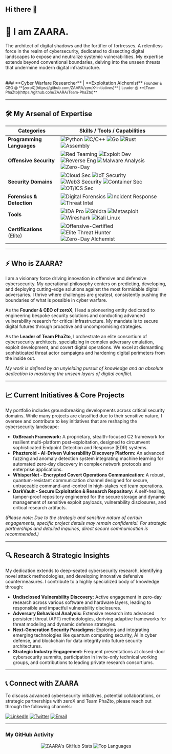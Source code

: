 ## Hi there 👋

<!--
**zaaraZiof0/zaaraZiof0** is a ✨ _special_ ✨ repository because its `README.md` (this file) appears on your GitHub profile.

Here are some ideas to get you started:

- 🔭 I’m currently working on ...
- 🌱 I’m currently learning ...
- 👯 I’m looking to collaborate on ...
- 🤔 I’m looking for help with ...
- 💬 Ask me about ...
- 📫 How to reach me: ...
- 😄 Pronouns: ...
- ⚡ Fun fact: ...
-->



# 👋  I am ZAARA.

The architect of digital shadows and the fortifier of fortresses. A relentless force in the realm of cybersecurity, dedicated to dissecting digital landscapes to expose and neutralize systemic vulnerabilities. My expertise extends beyond conventional boundaries, delving into the unseen threats that undermine modern digital infrastructure.

<br>
### **Cyber Warfare Researcher** | **Exploitation Alchemist**
<span style="font-size: smaller;">Founder & CEO @ **[zeroX](https://github.com/ZAARA/zeroX-Initiatives)** | Leader @ **[Team PhaZto](https://github.com/ZAARA/Team-PhaZto)**</span>

---

## 🛠️ My Arsenal of Expertise

| Categories                   | Skills / Tools / Capabilities                                                                     |
|------------------------------|-------------------------------------------------------------------------------------------------|
| **Programming Languages**    | ![Python](https://img.shields.io/badge/Python-3776AB?style=for-the-badge&logo=python&logoColor=white) ![C/C++](https://img.shields.io/badge/C%2FC%2B%2B-00599C?style=for-the-badge&logo=c%2B%2B&logoColor=white) ![Go](https://img.shields.io/badge/Go-00ADD8?style=for-the-badge&logo=go&logoColor=white) ![Rust](https://img.shields.io/badge/Rust-000000?style=for-the-badge&logo=rust&logoColor=white) ![Assembly](https://img.shields.io/badge/Assembly-400040?style=for-the-badge&logo=nasm&logoColor=white) |
| **Offensive Security**       | ![Red Teaming](https://img.shields.io/badge/Red%20Teaming-FF4500?style=for-the-badge) ![Exploit Dev](https://img.shields.io/badge/Exploit%20Dev-B8860B?style=for-the-badge) ![Reverse Eng](https://img.shields.io/badge/Reverse%20Eng-6A5ACD?style=for-the-badge) ![Malware Analysis](https://img.shields.io/badge/Malware%20Analysis-8B0000?style=for-the-badge) ![Zero-Day](https://img.shields.io/badge/Zero--Day-Exploitation-000000?style=for-the-badge&logoColor=white) |
| **Security Domains**         | ![Cloud Sec](https://img.shields.io/badge/Cloud%20Sec-1E90FF?style=for-the-badge&logo=amazon-aws) ![IoT Security](https://img.shields.io/badge/IoT%20Security-20B2AA?style=for-the-badge) ![Web3 Security](https://img.shields.io/badge/Web3%20Security-4169E1?style=for-the-badge) ![Container Sec](https://img.shields.io/badge/Container%20Sec-F8991D?style=for-the-badge&logo=docker) ![OT/ICS Sec](https://img.shields.io/badge/OT%2FICS%20Sec-006699?style=for-the-badge) |
| **Forensics & Detection**    | ![Digital Forensics](https://img.shields.io/badge/Digital%20Forensics-800080?style=for-the-badge) ![Incident Response](https://img.shields.io/badge/Incident%20Response-FF69B4?style=for-the-badge) ![Threat Intel](https://img.shields.io/badge/Threat%20Intel-2F4F4F?style=for-the-badge) |
| **Tools**                    | ![IDA Pro](https://img.shields.io/badge/IDA%20Pro-000080?style=for-the-badge&logo=ida&logoColor=white) ![Ghidra](https://img.shields.io/badge/Ghidra-FFD700?style=for-the-badge) ![Metasploit](https://img.shields.io/badge/Metasploit-BADA55?style=for-the-badge) ![Wireshark](https://img.shields.io/badge/Wireshark-167990?style=for-the-badge&logo=wireshark&logoColor=white) ![Kali Linux](https://img.shields.io/badge/Kali%20Linux-5C4282?style=for-the-badge&logo=kalilinux&logoColor=white) |
| **Certifications** (Elite)   | ![Offensive-Certified](https://img.shields.io/badge/Offensive--Certified-Master-darkred?style=for-the-badge&logoColor=white) ![Elite Threat Hunter](https://img.shields.io/badge/Elite-Threat%20Hunter-darkblue?style=for-the-badge&logoColor=white) ![Zero-Day Alchemist](https://img.shields.io/badge/Zero--Day-Alchemist-black?style=for-the-badge&logoColor=white) |

---

## ⚡ Who is ZAARA?

I am a visionary force driving innovation in offensive and defensive cybersecurity. My operational philosophy centers on predicting, developing, and deploying cutting-edge solutions against the most formidable digital adversaries. I thrive where challenges are greatest, consistently pushing the boundaries of what is possible in cyber warfare.

As the **Founder & CEO of zeroX**, I lead a pioneering entity dedicated to engineering bespoke security solutions and conducting advanced vulnerability research for critical infrastructure. My mandate is to secure digital futures through proactive and uncompromising strategies.

As the **Leader of Team PhaZto**, I orchestrate an elite consortium of cybersecurity architects, specializing in complex adversary emulation, exploit development, and covert digital operations. We excel at dismantling sophisticated threat actor campaigns and hardening digital perimeters from the inside out.

*My work is defined by an unyielding pursuit of knowledge and an absolute dedication to mastering the unseen layers of digital conflict.*

---

## 📈 Current Initiatives & Core Projects

My portfolio includes groundbreaking developments across critical security domains. While many projects are classified due to their sensitive nature, I oversee and contribute to key initiatives that are reshaping the cybersecurity landscape:

-   **0xBreach Framework:** A proprietary, stealth-focused C2 framework for resilient multi-platform post-exploitation, designed to circumvent sophisticated Endpoint Detection and Response (EDR) systems.
-   **Phazteroid - AI-Driven Vulnerability Discovery Platform:** An advanced fuzzing and anomaly detection system integrating machine learning for automated zero-day discovery in complex network protocols and enterprise applications.
-   **WhisperNet - Encrypted Covert Operations Communication:** A robust, quantum-resistant communication channel designed for secure, untraceable command-and-control in high-stakes red team operations.
-   **DarkVault - Secure Exploitation & Research Repository:** A self-healing, tamper-proof repository engineered for the secure storage and dynamic management of sensitive exploit payloads, vulnerability disclosures, and critical research artifacts.

*(Please note: Due to the strategic and sensitive nature of certain engagements, specific project details may remain confidential. For strategic partnerships and detailed inquiries, direct secure communication is recommended.)*

---

## 🔍 Research & Strategic Insights

My dedication extends to deep-seated cybersecurity research, identifying novel attack methodologies, and developing innovative defensive countermeasures. I contribute to a highly specialized body of knowledge through:

-   **Undisclosed Vulnerability Discovery:** Active engagement in zero-day research across various software and hardware layers, leading to responsible and impactful vulnerability disclosures.
-   **Adversary Behavioral Analysis:** Extensive research into advanced persistent threat (APT) methodologies, deriving adaptive frameworks for threat modeling and dynamic defense strategies.
-   **Next-Generation Security Paradigms:** Exploring and integrating emerging technologies like quantum computing security, AI in cyber defense, and blockchain for data integrity into future security architectures.
-   **Strategic Industry Engagement:** Frequent presentations at closed-door cybersecurity summits, participation in invite-only technical working groups, and contributions to leading private research consortiums.

---

## 📞 Connect with ZAARA

To discuss advanced cybersecurity initiatives, potential collaborations, or strategic partnerships with zeroX and Team PhaZto, please reach out through the following channels:

[![LinkedIn](https://img.shields.io/badge/LinkedIn-0077B5?style=for-the-badge&logo=linkedin&logoColor=white)](https://linkedin.com/in/YOUR_LINKEDIN_PROFILE) 
[![Twitter](https://img.shields.io/badge/Twitter-1DA1F2?style=for-the-badge&logo=twitter&logoColor=white)](https://twitter.com/YOUR_TWITTER_HANDLE) 
[![Email](https://img.shields.io/badge/Email-D14836?style=for-the-badge&logo=gmail&logoColor=white)](mailto:YOUR_SECURE_EMAIL@protonmail.com)

---

### My GitHub Activity
<p align="center">
  <img src="https://github-readme-stats.vercel.app/api?username=ZAARA&show_icons=true&theme=dark&include_all_commits=true&count_private=true&hide_title=true&bg_color=00000000&title_color=66CCCC&icon_color=00FFFF&text_color=99CCCC&border_color=008080&hide_border=true" alt="ZAARA's GitHub Stats"/>
  <img src="https://github-readme-stats.vercel.app/api/top-langs/?username=ZAARA&layout=compact&theme=dark&hide_title=true&bg_color=00000000&title_color=66CCCC&icon_color=00FFFF&text_color=99CCCC&border_color=008080&hide_border=true" alt="Top Languages"/>
</p>

<!-- Uncomment the line below if you want to include your GitHub streak stats. -->
<!-- <p align="center">
    <img src="https://streak-stats.demolab.com/?user=ZAARA&theme=dark&background=00000000&ring=66CCCC&fire=FF4500&currstreak=99CCCC&borderradius=4.5&stroke=008080&currstreakLabel=C99A41&date_color=DDDDDD" alt="GitHub Streak"/>
</p> -->

